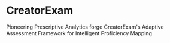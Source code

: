 # CreatorExam
Pioneering Prescriptive Analytics forge CreatorExam's Adaptive Assessment Framework for Intelligent Proficiency Mapping
